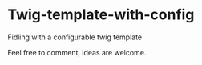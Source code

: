 Twig-template-with-config
=========================

Fidling with a configurable twig template

Feel free to comment, ideas are welcome.
